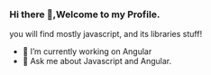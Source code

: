 ### Hi there 👋,Welcome to my Profile.

you will find mostly javascript, and its libraries stuff!

- 🔭 I’m currently working on Angular
- 💬 Ask me about Javascript and Angular.





<!--
**iAnkitPal/iAnkitPal** is a ✨ _special_ ✨ repository because its `README.md` (this file) appears on your GitHub profile.

Here are some ideas to get you started:

- 🔭 I’m currently working on ...
- 🌱 I’m currently learning ...
- 👯 I’m looking to collaborate on ...
- 🤔 I’m looking for help with ...
- 💬 Ask me about ...
- 📫 How to reach me: ...
- 😄 Pronouns: ...
- ⚡ Fun fact: ...
-->
